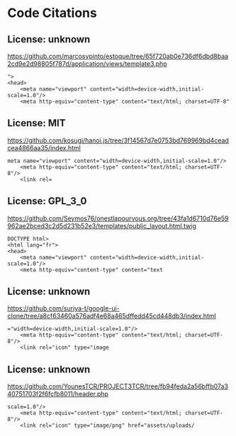 # Code Citations

## License: unknown
https://github.com/marcosvpinto/estoque/tree/65f720ab0e736df6dbd8baa2cd9e2d98805f787d/application/views/template3.php

```
">
<head>
	<meta name="viewport" content="width=device-width,initial-scale=1.0"/>
	<meta http-equiv="content-type" content="text/html; charset=UTF-8"
```


## License: MIT
https://github.com/kosugi/hanoi.js/tree/3f14567d7e0753bd769969bd4ceadcea4866aa35/index.html

```
meta name="viewport" content="width=device-width,initial-scale=1.0"/>
	<meta http-equiv="content-type" content="text/html; charset=UTF-8"/>
	<link rel=
```


## License: GPL_3_0
https://github.com/Seymos76/onestlapourvous.org/tree/43fa1d6710d76e59962ae2bced3c2d5d231b52e3/templates/public_layout.html.twig

```
DOCTYPE html>
<html lang="fr">
<head>
	<meta name="viewport" content="width=device-width,initial-scale=1.0"/>
	<meta http-equiv="content-type" content="text
```


## License: unknown
https://github.com/suriya-t/google-ui-clone/tree/a8cf63460a576adf4e68a465dffedd45cd448db3/index.html

```
="width=device-width,initial-scale=1.0"/>
	<meta http-equiv="content-type" content="text/html; charset=UTF-8"/>
	<link rel="icon" type="image
```


## License: unknown
https://github.com/YounesTCR/PROJECT3TCR/tree/fb94feda2a56bffb07a340751703f2f6fcfb8011/header.php

```
scale=1.0"/>
	<meta http-equiv="content-type" content="text/html; charset=UTF-8"/>
	<link rel="icon" type="image/png" href="assets/uploads/
```

